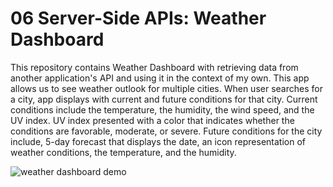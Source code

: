 # 06 Server-Side APIs: Weather Dashboard

This repository contains Weather Dashboard with retrieving data from another application's API and using it in the context of my own. This app allows us to see weather outlook for multiple cities. When user searches for a city, app displays with current and future conditions for that city. Current conditions include the temperature, the humidity, the wind speed, and the UV index. UV index presented with a color that indicates whether the conditions are favorable, moderate, or severe. Future conditions for the city include, 5-day forecast that displays the date, an icon representation of weather conditions, the temperature, and the humidity.

![weather dashboard demo](https://github.com/Anverch/Server-Side-APIs-Weather-Dashboard)


